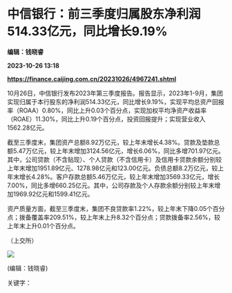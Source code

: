 # 中信银行：前三季度归属股东净利润514.33亿元，同比增长9.19%
**编辑：钱晓睿**

**2023-10-26 13:18**

**https://finance.caijing.com.cn/20231026/4967241.shtml**

10月26日，中信银行发布2023年第三季度报告。报告显示，2023年1-9月，集团实现归属于本行股东的净利润514.33亿元，同比增长9.19%，实现平均总资产回报率（ROAA）0.80%，同比上升0.03个百分点，实现加权平均净资产收益率（ROAE）11.30%，同比上升0.19个百分点，投资回报提升；实现营业收入1562.28亿元。

截至三季度末，集团资产总额8.92万亿元，较上年末增长4.38%。贷款及垫款总额5.47万亿元，较上年末增加3124.56亿元，增长6.06%，同比多增701.97亿元。其中，公司贷款（不含贴现）、个人贷款（不含信用卡）及信用卡贷款余额分别较上年末增加1951.89亿元、1278.98亿元和123.00亿元。负债总额8.2万亿元，较上年末增长4.28%。客户存款总额5.46万亿元，较上年末增加3569.33亿元，增长7.00%，同比多增660.25亿元。其中，公司存款及个人存款余额分别较上年末增加1969.92亿元和1599.41亿元。

资产质量方面，截至三季度末，集团不良贷款率1.22%，较上年末下降0.05个百分点；拨备覆盖率209.51%，较上年末上升8.32个百分点；贷款拨备率2.56%，较上年末上升0.01个百分点。

（上交所）

![](https://tx1.cdn.caijing.com.cn/2014-03-27/114048455.jpg)

(编辑：钱晓睿)

关键字：